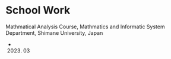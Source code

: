 # School Work

Mathmatical Analysis Course, Mathmatics and Informatic System Department, Shimane University, Japan

- 2023. 03
